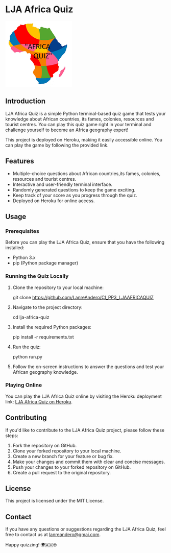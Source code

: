 # LJA Africa Quiz

![LJA Africa Quiz Logo](https://github.com/LanreAndero/CI_PP3_LJAAFRICAQUIZ/blob/5d044bdd063245f636c3dae8c9c54add31c430fd/africa.png)

## Introduction

LJA Africa Quiz is a simple Python terminal-based quiz game that tests your knowledge about African countries, its fames, colonies, resources and tourist centres. You can play this quiz game right in your terminal and challenge yourself to become an Africa geography expert!

This project is deployed on Heroku, making it easily accessible online. You can play the game by following the provided link.

## Features

- Multiple-choice questions about African countries,its fames, colonies, resources and tourist centres.
- Interactive and user-friendly terminal interface.
- Randomly generated questions to keep the game exciting.
- Keep track of your score as you progress through the quiz.
- Deployed on Heroku for online access.

## Usage

### Prerequisites

Before you can play the LJA Africa Quiz, ensure that you have the following installed:

- Python 3.x
- pip (Python package manager)

### Running the Quiz Locally

1. Clone the repository to your local machine:

   git clone https://github.com/LanreAndero/CI_PP3_LJAAFRICAQUIZ
   
2. Navigate to the project directory:

   cd lja-africa-quiz

3. Install the required Python packages:

   pip install -r requirements.txt

4. Run the quiz:

   python run.py

5. Follow the on-screen instructions to answer the questions and test your African geography knowledge.

### Playing Online

You can play the LJA Africa Quiz online by visiting the Heroku deployment link: [LJA Africa Quiz on Heroku](https://lja-africa-quiz-94254bc80955.herokuapp.com).

## Contributing

If you'd like to contribute to the LJA Africa Quiz project, please follow these steps:

1. Fork the repository on GitHub.
2. Clone your forked repository to your local machine.
3. Create a new branch for your feature or bug fix.
4. Make your changes and commit them with clear and concise messages.
5. Push your changes to your forked repository on GitHub.
6. Create a pull request to the original repository.

## License

This project is licensed under the MIT License.

## Contact

If you have any questions or suggestions regarding the LJA Africa Quiz, feel free to contact us at [lanreandero@gmai.com](mailto:lanreandero@gmail.com).

Happy quizzing! 🌍🇦🇷🤓